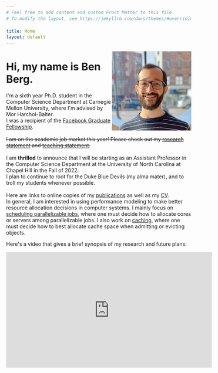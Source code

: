 ```yaml
---
# Feel free to add content and custom Front Matter to this file.
# To modify the layout, see https://jekyllrb.com/docs/themes/#overriding-theme-defaults

title: Home
layout: default 
---
```


<img style="float: right;" src="berg_headshot.jpeg">

# Hi, my name is Ben Berg.
I'm a sixth year Ph.D. student in the Computer Science Department at Carnegie Mellon University, where I'm advised by Mor Harchol-Balter.\
I was a recipient of the [Facebook Graduate Fellowship](https://research.fb.com/fellows/berg-benjamin/).\
\
~~I am on the academic job market this year!  Please check out my [research statement](research.pdf) and [teaching statement](teaching.pdf).~~\
\
I am **thrilled** to announce that I will be starting as an Assistant Professor in the Computer Science Department at the University of North Carolina at Chapel Hill in the Fall of 2022.\
I plan to continue to root for the Duke Blue Devils (my alma mater), and to troll my students whenever possible.\
\
Here are links to online copies of my [publications](/publications/) as well as my [CV](/CV.pdf).
\
In general, I am interested in using performance modeling to make better resource allocation decisions in computer systems.
I mainly focus on [scheduling parallelizable jobs](/parallel/), where one must decide how to allocate cores or servers among parallelizable jobs.
I also work on [caching](/caching/), where one must decide how to best allocate cache space when admitting or evicting objects.

Here's a video that gives a brief synopsis of my research and future plans:
<iframe width="560" height="315" src="https://www.youtube.com/embed/LGxCOnfHZII" title="YouTube video player" frameborder="0" allow="accelerometer; autoplay; clipboard-write; encrypted-media; gyroscope; picture-in-picture" allowfullscreen></iframe>
